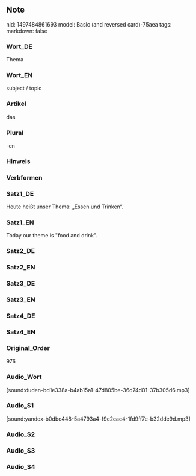## Note
nid: 1497484861693
model: Basic (and reversed card)-75aea
tags: 
markdown: false

### Wort_DE
Thema

### Wort_EN
subject / topic

### Artikel
das

### Plural
-en

### Hinweis


### Verbformen


### Satz1_DE
Heute heißt unser Thema: „Essen und Trinken“.

### Satz1_EN
Today our theme is "food and drink".

### Satz2_DE


### Satz2_EN


### Satz3_DE


### Satz3_EN


### Satz4_DE


### Satz4_EN


### Original_Order
976

### Audio_Wort
[sound:duden-bd1e338a-b4ab15a1-47d805be-36d74d01-37b305d6.mp3]

### Audio_S1
[sound:yandex-b0dbc448-5a4793a4-f9c2cac4-1fd9ff7e-b32dde9d.mp3]

### Audio_S2


### Audio_S3


### Audio_S4

